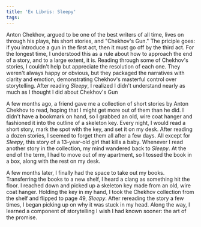 ```yaml
---
title: 'Ex Libris: Sleepy'
tags:
---
```


Anton Chekhov, argued to be one of the best writers of all time, lives on through his plays, his short stories, and "Chekhov's Gun." The priciple goes: if you introduce a gun in the first act, then it must go off by the third act. For the longest time, I understood this as a rule about how to approach the end of a story, and to a large extent, it is. Reading through some of Chekhov's stories, I couldn't help but appreciate the resolution of each one. They weren't always happy or obvious, but they packaged the narratives with clarity and emotion, demonstrating Chekhov's masterful control over storytelling. After reading *Sleepy*, I realized I didn't understand nearly as much as I thought I did about Chekhov's Gun

A few months ago, a friend gave me a collection of short stories by Anton Chekhov to read, hoping that I might get more out of them than he did. I didn't have a bookmark on hand, so I grabbed an old, wire coat hanger and fashioned it into the outline of a skeleton key. Every night, I would read a short story, mark the spot with the key, and set it on my desk. After reading a dozen stories, I seemed to forget them all after a few days. All except for *Sleepy*, this story of a 13-year-old girl that kills a baby. Whenever I read another story in the collection, my mind wandered back to *Sleepy*. At the end of the term, I had to move out of my apartment, so I tossed the book in a box, along with the rest on my desk.

A few months later, I finally had the space to take out my books. Transferring the books to a new shelf, I heard a clang as something hit the floor. I reached down and picked up a skeleton key made from an old, wire coat hanger. Holding the key in my hand, I took the Chekhov collection from the shelf and flipped to page 49, *Sleepy*. After rereading the story a few times, I began picking up on why it was stuck in my head. Along the way, I learned a component of storytelling I wish I had known sooner: the art of the promise.

